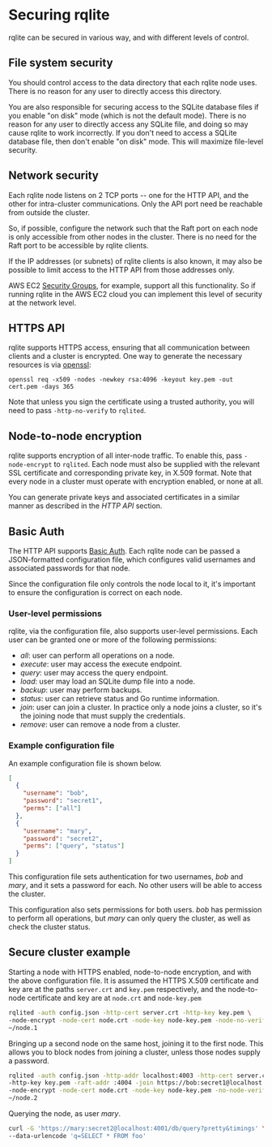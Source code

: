 # Securing rqlite
rqlite can be secured in various way, and with different levels of control.

## File system security
You should control access to the data directory that each rqlite node uses. There is no reason for any user to directly access this directory.

You are also responsible for securing access to the SQLite database files if you enable "on disk" mode (which is not the default mode). There is no reason for any user to directly access any SQLite file, and doing so may cause rqlite to work incorrectly. If you don't need to access a SQLite database file, then don't enable "on disk" mode. This will maximize file-level security.

## Network security
Each rqlite node listens on 2 TCP ports -- one for the HTTP API, and the other for intra-cluster communications. Only the API port need be reachable from outside the cluster.

So, if possible, configure the network such that the Raft port on each node is only accessible from other nodes in the cluster. There is no need for the Raft port to be accessible by rqlite clients.

If the IP addresses (or subnets) of rqlite clients is also known, it may also be possible to limit access to the HTTP API from those addresses only.

AWS EC2 [Security Groups](http://docs.aws.amazon.com/AWSEC2/latest/UserGuide/using-network-security.html), for example, support all this functionality. So if running rqlite in the AWS EC2 cloud you can implement this level of security at the network level.

## HTTPS API
rqlite supports HTTPS access, ensuring that all communication between clients and a cluster is encrypted. One way to generate the necessary resources is via [openssl](https://www.openssl.org/):
```
openssl req -x509 -nodes -newkey rsa:4096 -keyout key.pem -out cert.pem -days 365
```
Note that unless you sign the certificate using a trusted authority, you will need to pass `-http-no-verify` to `rqlited`.

## Node-to-node encryption
rqlite supports encryption of all inter-node traffic. To enable this, pass `-node-encrypt` to `rqlited`. Each node must also be supplied with the relevant SSL certificate and corresponding private key, in X.509 format. Note that every node in a cluster must operate with encryption enabled, or none at all.

You can generate private keys and associated certificates in a similar manner as described in the _HTTP API_ section.

## Basic Auth
The HTTP API supports [Basic Auth](https://tools.ietf.org/html/rfc2617). Each rqlite node can be passed a JSON-formatted configuration file, which configures valid usernames and associated passwords for that node.

Since the configuration file only controls the node local to it, it's important to ensure the configuration is correct on each node.

### User-level permissions
rqlite, via the configuration file, also supports user-level permissions. Each user can be granted one or more of the following permissions:
- _all_: user can perform all operations on a node.
- _execute_: user may access the execute endpoint.
- _query_: user may access the query endpoint.
- _load_: user may load an SQLite dump file into a node.
- _backup_: user may perform backups.
- _status_: user can retrieve status and Go runtime information.
- _join_: user can join a cluster. In practice only a node joins a cluster, so it's the joining node that must supply the credentials.
- _remove_: user can remove a node from a cluster.

### Example configuration file
An example configuration file is shown below.
```json
[
  {
    "username": "bob",
    "password": "secret1",
    "perms": ["all"]
  },
  {
    "username": "mary",
    "password": "secret2",
    "perms": ["query", "status"]
  }
]
```
This configuration file sets authentication for two usernames, _bob_ and _mary_, and it sets a password for each. No other users will be able to access the cluster.

This configuration also sets permissions for both users. _bob_ has permission to perform all operations, but _mary_ can only query the cluster, as well as check the cluster status.

## Secure cluster example
Starting a node with HTTPS enabled, node-to-node encryption, and with the above configuration file. It is assumed the HTTPS X.509 certificate and key are at the paths `server.crt` and `key.pem` respectively, and the node-to-node certificate and key are at `node.crt` and `node-key.pem`
```bash
rqlited -auth config.json -http-cert server.crt -http-key key.pem \
-node-encrypt -node-cert node.crt -node-key node-key.pem -node-no-verify \
~/node.1
```
Bringing up a second node on the same host, joining it to the first node. This allows you to block nodes from joining a cluster, unless those nodes supply a password.
```bash
rqlited -auth config.json -http-addr localhost:4003 -http-cert server.crt \
-http-key key.pem -raft-addr :4004 -join https://bob:secret1@localhost:4001 \
-node-encrypt -node-cert node.crt -node-key node-key.pem -no-node-verify \
~/node.2
```
Querying the node, as user _mary_.
```bash
curl -G 'https://mary:secret2@localhost:4001/db/query?pretty&timings' \
--data-urlencode 'q=SELECT * FROM foo'
```
